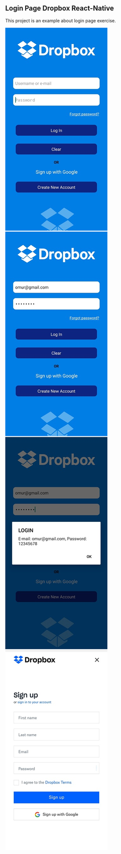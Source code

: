 ## Login Page Dropbox React-Native

This project is an example about login page exercise.

![Login Page Photo1](https://github.com/omur8819/ReactNative-loginPageDropbox/blob/main/loginPageDropbox/src/projectImagesAndVideo/image1.jpg)
![Login Page Photo2](https://github.com/omur8819/ReactNative-loginPageDropbox/blob/main/loginPageDropbox/src/projectImagesAndVideo/image2.jpg)
![Login Page Photo3](https://github.com/omur8819/ReactNative-loginPageDropbox/blob/main/loginPageDropbox/src/projectImagesAndVideo/image3.jpg)
![Login Page Photo4](https://github.com/omur8819/ReactNative-loginPageDropbox/blob/main/loginPageDropbox/src/projectImagesAndVideo/image4.jpg)



